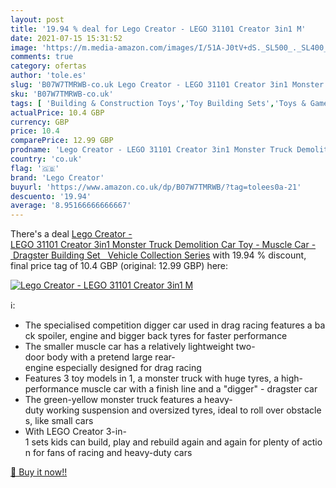 ```yaml
---
layout: post
title: '19.94 % deal for Lego Creator - LEGO 31101 Creator 3in1 M'
date: 2021-07-15 15:31:52
image: 'https://m.media-amazon.com/images/I/51A-J0tV+dS._SL500_._SL400_.jpg'
comments: true
category: ofertas
author: 'tole.es'
slug: 'B07W7TMRWB-co.uk Lego Creator - LEGO 31101 Creator 3in1 Monster Truck...'
sku: 'B07W7TMRWB-co.uk'
tags: [ 'Building & Construction Toys','Toy Building Sets','Toys & Games','Toys Store','lego','lego creator', ]
actualPrice: 10.4 GBP
currency: GBP
price: 10.4
comparePrice: 12.99 GBP
prodname: 'Lego Creator - LEGO 31101 Creator 3in1 Monster Truck Demolition Car Toy - Muscle Car - Dragster Building Set   Vehicle Collection Series'
country: 'co.uk'
flag: '🇬🇧'
brand: 'Lego Creator'
buyurl: 'https://www.amazon.co.uk/dp/B07W7TMRWB/?tag=tolees0a-21'
descuento: '19.94'
average: '8.95166666666667'
---
```


There's a deal [Lego Creator - LEGO 31101 Creator 3in1 Monster Truck Demolition Car Toy - Muscle Car - Dragster Building Set   Vehicle Collection Series](https://www.amazon.co.uk/dp/B07W7TMRWB/?tag=tolees0a-21)  with  19.94 % discount, final price tag of  10.4 GBP (original: 12.99 GBP) here:

[![Lego Creator - LEGO 31101 Creator 3in1 M](https://m.media-amazon.com/images/I/51A-J0tV+dS._SL500_._SL400_.jpg)](https://www.amazon.co.uk/dp/B07W7TMRWB/?tag=tolees0a-21)

ℹ️:

- The specialised competition digger car used in drag racing features a back spoiler, engine and bigger back tyres for faster performance
- The smaller muscle car has a relatively lightweight two-door body with a pretend large rear-engine especially designed for drag racing
- Features 3 toy models in 1, a monster truck with huge tyres, a high-performance muscle car with a finish line and a "digger" - dragster car
- The green-yellow monster truck features a heavy-duty working suspension and oversized tyres, ideal to roll over obstacles, like small cars
- With LEGO Creator 3-in-1 sets kids can build, play and rebuild again and again for plenty of action for fans of racing and heavy-duty cars

[🛒 Buy it now!!](https://www.amazon.co.uk/dp/B07W7TMRWB/?tag=tolees0a-21)
